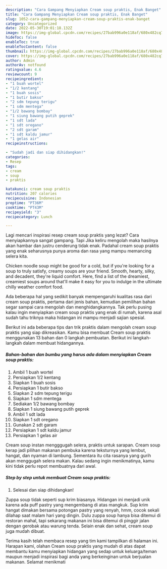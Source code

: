 ```yaml
---
description: "Cara Gampang Menyiapkan Cream soup praktis, Enak Banget"
title: "Cara Gampang Menyiapkan Cream soup praktis, Enak Banget"
slug: 1052-cara-gampang-menyiapkan-cream-soup-praktis-enak-banget
category: Uncategorized
date: 2022-05-30T19:01:18.132Z
image: https://img-global.cpcdn.com/recipes/27bab996a0e118af/680x482cq70/cream-soup-praktis-foto-resep-utama.jpg
hideToc: false
enableToc: true
enableTocContent: false
thumbnail: https://img-global.cpcdn.com/recipes/27bab996a0e118af/680x482cq70/cream-soup-praktis-foto-resep-utama.jpg
cover: https://img-global.cpcdn.com/recipes/27bab996a0e118af/680x482cq70/cream-soup-praktis-foto-resep-utama.jpg
author: Admin
authorAv: notfound
ratingvalue: 4.6
reviewcount: 9
recipeingredient:
- "1 buah wortel"
- "1/2 kentang"
- "1 buah sosis"
- "1 butir bakso"
- "2 sdm tepung terigu"
- "1 sdm mentega"
- "1/2 bawang bombay"
- "1 siung bawang putih geprek"
- "1 sdt lada"
- "1 sdt oregano"
- "2 sdt garam"
- "1 sdt kaldu jamur"
- "1 gelas air"
recipeinstructions:

- "Sudah jadi dan siap dihidangkan!"
categories:
- Resep
tags:
- cream
- soup
- praktis

katakunci: cream soup praktis 
nutrition: 207 calories
recipecuisine: Indonesian
preptime: "PT36M"
cooktime: "PT43M"
recipeyield: "3"
recipecategory: Lunch

---
```



Lagi mencari inspirasi resep cream soup praktis yang lezat? Cara menyiapkannya sangat gampang. Tapi Jika keliru mengolah maka hasilnya akan hambar dan justru cenderung tidak enak. Padahal cream soup praktis yang enak seharusnya punya aroma dan rasa yang mampu memancing selera kita.


Chicken noodle soup might be good for a cold, but if you&#39;re looking for a soup to truly satisfy, creamy soups are your friend. Smooth, hearty, silky, and decadent, they&#39;re liquid comfort. Here, find a list of the dreamiest, creamiest soups around that&#39;ll make it easy for you to indulge in the ultimate chilly weather comfort food.

Ada beberapa hal yang sedikit banyak mempengaruhi kualitas rasa dari cream soup praktis, pertama dari jenis bahan, kemudian pemilihan bahan segar sampai cara mengolah dan menghidangkannya. Tak perlu pusing kalau ingin menyiapkan cream soup praktis yang enak di rumah, karena asal sudah tahu triknya maka hidangan ini mampu menjadi sajian spesial.


Berikut ini ada beberapa tips dan trik praktis dalam mengolah cream soup praktis yang siap dikreasikan. Kamu bisa membuat Cream soup praktis menggunakan 13 bahan dan 0 langkah pembuatan. Berikut ini langkah-langkah dalam membuat hidangannya.

<!--inarticleads1-->

##### Bahan-bahan dan bumbu yang harus ada dalam menyiapkan Cream soup praktis:

1. Ambil 1 buah wortel
1. Persiapkan 1/2 kentang
1. Siapkan 1 buah sosis
1. Persiapkan 1 butir bakso
1. Siapkan 2 sdm tepung terigu
1. Siapkan 1 sdm mentega
1. Sediakan 1/2 bawang bombay
1. Siapkan 1 siung bawang putih geprek
1. Ambil 1 sdt lada
1. Siapkan 1 sdt oregano
1. Gunakan 2 sdt garam
1. Persiapkan 1 sdt kaldu jamur
1. Persiapkan 1 gelas air


Cream soup instan mengggugah selera, praktis untuk sarapan. Cream soup kerap jadi pilihan makanan pembuka karena teksturnya yang lembut, hangat, dan nyaman di lambung. Sementara itu cita rasanya yang gurih akan menggugah selera makan. Kalau sedang ingin menikmatinya, kamu kini tidak perlu repot membuatnya dari awal. 

<!--inarticleads2-->

##### Step by step untuk membuat Cream soup praktis:


1. Selesai dan siap dihidangkan!

Zuppa soup tidak seperti sup krim biasanya. Hidangan ini menjadi unik karena ada puff pastry yang mengembang di atas mangkuk. Sup krim hangat dimakan bersama potongan pastry yang renyah, hmm, cocok sekali dilahap saat malam hari yang dingin. Dulu zuppa soup hanya bisa ditemui di restoran mahal, tapi sekarang makanan ini bisa ditemui di pinggir jalan dengan gerobak atau warung tenda. Selain enak dan sehat, cream soup juga mudah dibuat. 

Terima kasih telah membaca resep yang tim kami tampilkan di halaman ini. Harapan kami, olahan Cream soup praktis yang mudah di atas dapat membantu kamu menyiapkan hidangan yang sedap untuk keluarga/teman maupun menjadi inspirasi bagi anda yang berkeinginan untuk berjualan makanan. Selamat menikmati

